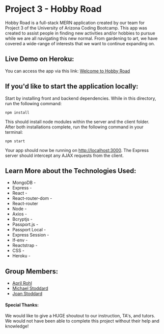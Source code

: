 # Project 3 - Hobby Road
Hobby Road is a full-stack MERN application created by our team for Project 3 of the University of Arizona Coding Bootcamp. This app was created to assist people in finding new activities and/or hobbies to pursue while we are all navigating this new normal. From gardening to art, we have covered a wide-range of interests that we want to continue expanding on.  

## Live Demo on Heroku:

You can access the app via this link: [Welcome to Hobby Road](https://frozen-shore-51007.herokuapp.com/)

## If you'd like to start the application locally:
Start by installing front and backend dependencies. While in this directory, run the following command:
```
npm install
```
This should install node modules within the server and the client folder. After both installations complete, run the following command in your terminal:
```
npm start
```
Your app should now be running on <http://localhost:3000>. The Express server should intercept any AJAX requests from the client.

## Learn More about the Technologies Used:
-   MongoDB -
-   Express -
-   React -
-   React-router-dom -
-   React-router
-   Node -
-   Axios -
-   Bcryptjs -
-   Passport.js -
-   Passport Local -
-   Express Session -
-   If-env - 
-   Reactstrap -
-   CSS -
-   Heroku -

## Group Members:
-   <a href="https://github.com/arohl2015" target="_blank"> April Rohl </a>
-   <a href="https://github.com/mikeystoddard" target="_blank"> Michael Stoddard </a>
-   <a href="https://github.com/avalonmtg" target="_blank"> Joan Stoddard </a>

#### Special Thanks:
We would like to give a HUGE shoutout to our instruction, TA's, and tutors. We would not have been able to complete this project without their help and knowledge!
